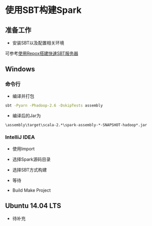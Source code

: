 # 使用SBT构建Spark

## 准备工作

- 安装SBT以及配置相关环境

可参考[使用Repox搭建快速SBT服务器](https://github.com/Blueve/BuildManual/blob/master/Prepare/%E4%BD%BF%E7%94%A8Repox%E6%90%AD%E5%BB%BA%E5%BF%AB%E9%80%9FSBT%E6%9C%8D%E5%8A%A1%E5%99%A8.md)

## Windows

### 命令行

- 编译并打包
```bash
sbt -Pyarn -Phadoop-2.6 -DskipTests assembly
```

- 编译后的Jar为
```
\assembly\target\scala-2.*\spark-assembly-*-SNAPSHOT-hadoop*.jar
```

### IntelliJ IDEA

- 使用Import

- 选择Spark源码目录

- 选择SBT方式构建

- 等待

- Build Make Project

## Ubuntu 14.04 LTS

- 待补充